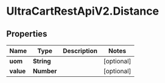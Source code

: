 # UltraCartRestApiV2.Distance

## Properties
Name | Type | Description | Notes
------------ | ------------- | ------------- | -------------
**uom** | **String** |  | [optional] 
**value** | **Number** |  | [optional] 


